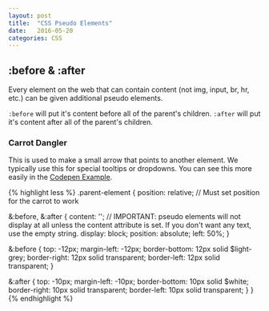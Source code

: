 ```yaml
---
layout: post
title:  "CSS Pseudo Elements"
date:   2016-05-20
categories: CSS
---
```


## :before &amp; :after

Every element on the web that can contain content (not img, input, br, hr, etc.) can be given additional pseudo elements.

`:before` will put it's content before all of the parent's children.
`:after` will put it's content after all of the parent's children.

### Carrot Dangler

This is used to make a small arrow that points to another element. We typically use this for special tooltips or dropdowns. You can see this more easily in the [Codepen Example](http://codepen.io/shaunrfox/pen/mENJjv?editors=1100).

{% highlight less %}
.parent-element {
  position: relative;
  // Must set position for the carrot to work

  &:before,
  &:after {
    content: ''; // IMPORTANT: pseudo elements will not display at all unless the content attribute is set. If you don't want any text, use the empty string.
    display: block;
    position: absolute;
    left: 50%;
  }

  &:before {
    top: -12px;
    margin-left: -12px;
    border-bottom: 12px solid $light-grey;
    border-right: 12px solid transparent;
    border-left: 12px solid transparent;
  }

  &:after {
    top: -10px;
    margin-left: -10px;
    border-bottom: 10px solid $white;
    border-right: 10px solid transparent;
    border-left: 10px solid transparent;
  }
}
{% endhighlight %}